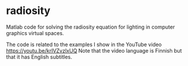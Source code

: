 # radiosity
Matlab code for solving the radiosity equation for lighting in computer graphics virtual spaces. 

The code is related to the examples I show in the YouTube video https://youtu.be/krIVZvzlxUQ Note that the video language is Finnish but that it has English subtitles. 
